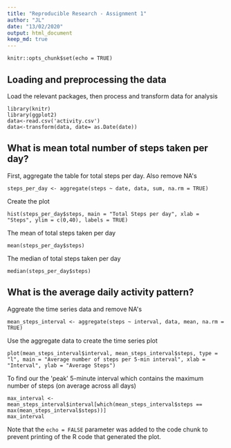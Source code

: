 ```yaml
---
title: "Reproducible Research - Assignment 1"
author: "JL"
date: "13/02/2020"
output: html_document
keep_md: true
---
```


```{r setup, include=FALSE}
knitr::opts_chunk$set(echo = TRUE)
```

## Loading and preprocessing the data

Load the relevant packages, then process and transform data for analysis

```{r}
library(knitr)
library(ggplot2)
data<-read.csv('activity.csv')
data<-transform(data, date= as.Date(date))
```

## What is mean total number of steps taken per day?

First, aggregate the table for total steps per day.  Also remove NA's

```{r}
steps_per_day <- aggregate(steps ~ date, data, sum, na.rm = TRUE)
```

Create the plot 
```{r}
hist(steps_per_day$steps, main = "Total Steps per day", xlab = "Steps", ylim = c(0,40), labels = TRUE)
```

The mean of total steps taken per day
```{r}
mean(steps_per_day$steps)
```

The median of total steps taken per day
```{r}
median(steps_per_day$steps)
```

## What is the average daily activity pattern?

Aggreate the time series data and remove NA's

```{r}
mean_steps_interval <- aggregate(steps ~ interval, data, mean, na.rm = TRUE)
```

Use the aggregate data to create the time series plot
```{r}
plot(mean_steps_interval$interval, mean_steps_interval$steps, type = "l", main = "Average number of steps per 5-min interval", xlab = "Interval", ylab = "Average Steps")
```

To find our the 'peak' 5-minute interval which contains the maximum number of steps (on average across all days)
```{r}
max_interval <- mean_steps_interval$interval[which(mean_steps_interval$steps == max(mean_steps_interval$steps))]
max_interval
```

Note that the `echo = FALSE` parameter was added to the code chunk to prevent printing of the R code that generated the plot.
